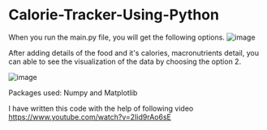 # Calorie-Tracker-Using-Python

When you run the main.py file, you will get the following options.
![image](https://user-images.githubusercontent.com/16124070/160750009-c49d7ac5-a5de-484d-a04a-d875e3233e65.png)


After adding details of the food and it's calories, macronutrients detail, you can able to see the visualization of the data by choosing the option 2.

![image](https://user-images.githubusercontent.com/16124070/160749580-b4012e23-6c8b-41a0-aa7a-70d2d3aeb4ab.png)


Packages used: Numpy and Matplotlib


I have written this code with the help of following video
https://www.youtube.com/watch?v=2Iid9rAo6sE
